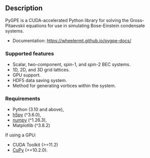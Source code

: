 ## Description

PyGPE is a CUDA-accelerated Python library for solving the Gross-Pitaevskii
equations for use in simulating Bose-Einstein condensate systems.

- Documentation: https://wheelermt.github.io/pygpe-docs/

### Supported features

- Scalar, two-component, spin-1, and spin-2 BEC systems.
- 1D, 2D, and 3D grid lattices.
- GPU support.
- HDF5 data saving system.
- Method for generating vortices within the system.

### Requirements

- Python (3.10 and above),
- [h5py](https://github.com/h5py/h5py) (^3.6.0),
- [numpy](https://numpy.org/) (^1.26.3),
- Matplotlib (^3.8.2)

If using a GPU:
  - CUDA Toolkit (>=11.2)
  - [CuPy](https://github.com/cupy/cupy) (>=10.2.0).
